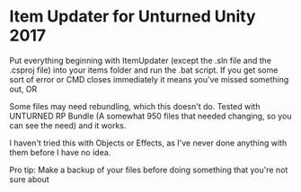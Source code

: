 # Item Updater for Unturned Unity 2017

Put everything beginning with ItemUpdater (except the .sln file and the .csproj file) into your items folder and run the .bat script. If you get some sort of error or CMD closes immediately it means you've missed something out, 
OR

Some files may need rebundling, which this doesn't do. Tested with UNTURNED RP Bundle (A somewhat 950 files that needed changing, so you can see the need) and it works.

I haven't tried this with Objects or Effects, as I've never done anything with them before I have no idea. 

Pro tip: Make a backup of your files before doing something that you're not sure about
